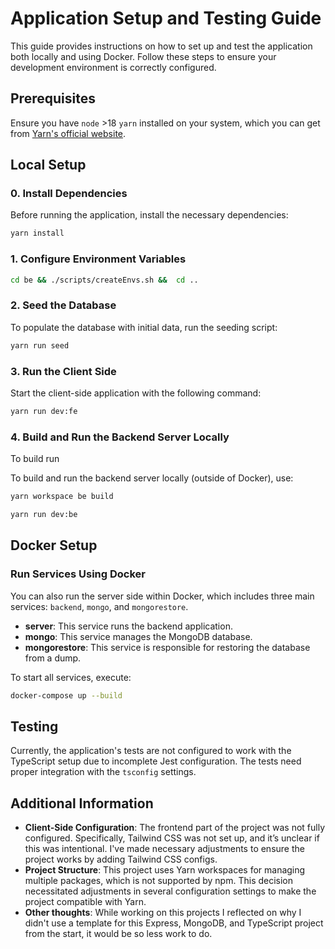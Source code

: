 # Application Setup and Testing Guide

This guide provides instructions on how to set up and test the application both locally and using Docker. Follow these steps to ensure your development environment is correctly configured.

## Prerequisites

Ensure you have `node` >18 `yarn` installed on your system, which you can get from [Yarn's official website](https://yarnpkg.com/getting-started/install).

## Local Setup

### 0. Install Dependencies

Before running the application, install the necessary dependencies:

```bash
yarn install
```
### 1. Configure Environment Variables

```bash
cd be && ./scripts/createEnvs.sh &&  cd ..
```

### 2. Seed the Database

To populate the database with initial data, run the seeding script:

```bash
yarn run seed
```

### 3. Run the Client Side

Start the client-side application with the following command:

```bash
yarn run dev:fe
```

### 4. Build and Run the Backend Server Locally
To build run



To build and run the backend server locally (outside of Docker), use:

```bash
yarn workspace be build

yarn run dev:be
```

## Docker Setup

### Run Services Using Docker

You can also run the server side within Docker, which includes three main services: `backend`, `mongo`, and `mongorestore`.

- **server**: This service runs the backend application.
- **mongo**: This service manages the MongoDB database.
- **mongorestore**: This service is responsible for restoring the database from a dump.

To start all services, execute:

```bash
docker-compose up --build
```

## Testing

Currently, the application's tests are not configured to work with the TypeScript setup due to incomplete Jest configuration. The tests need proper integration with the `tsconfig` settings.

## Additional Information

- **Client-Side Configuration**: The frontend part of the project was not fully configured. Specifically, Tailwind CSS was not set up, and it’s unclear if this was intentional. I've made necessary adjustments to ensure the project works by adding  Tailwind CSS configs.
- **Project Structure**: This project uses Yarn workspaces for managing multiple packages, which is not supported by npm. This decision necessitated adjustments in several configuration settings to make the project compatible with Yarn.
- **Other thoughts**: While working on this projects I reflected on why I didn't use a template for this Express, MongoDB, and TypeScript project from the start, it would be so less work to do. 
